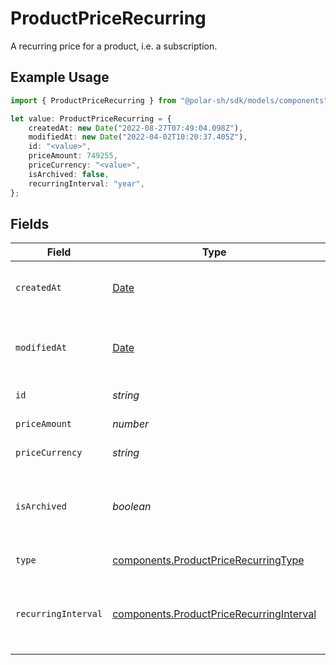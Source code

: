 # ProductPriceRecurring

A recurring price for a product, i.e. a subscription.

## Example Usage

```typescript
import { ProductPriceRecurring } from "@polar-sh/sdk/models/components";

let value: ProductPriceRecurring = {
    createdAt: new Date("2022-08-27T07:49:04.098Z"),
    modifiedAt: new Date("2022-04-02T10:20:37.405Z"),
    id: "<value>",
    priceAmount: 749255,
    priceCurrency: "<value>",
    isArchived: false,
    recurringInterval: "year",
};
```

## Fields

| Field                                                                                                | Type                                                                                                 | Required                                                                                             | Description                                                                                          |
| ---------------------------------------------------------------------------------------------------- | ---------------------------------------------------------------------------------------------------- | ---------------------------------------------------------------------------------------------------- | ---------------------------------------------------------------------------------------------------- |
| `createdAt`                                                                                          | [Date](https://developer.mozilla.org/en-US/docs/Web/JavaScript/Reference/Global_Objects/Date)        | :heavy_check_mark:                                                                                   | Creation timestamp of the object.                                                                    |
| `modifiedAt`                                                                                         | [Date](https://developer.mozilla.org/en-US/docs/Web/JavaScript/Reference/Global_Objects/Date)        | :heavy_check_mark:                                                                                   | Last modification timestamp of the object.                                                           |
| `id`                                                                                                 | *string*                                                                                             | :heavy_check_mark:                                                                                   | The ID of the price.                                                                                 |
| `priceAmount`                                                                                        | *number*                                                                                             | :heavy_check_mark:                                                                                   | The price in cents.                                                                                  |
| `priceCurrency`                                                                                      | *string*                                                                                             | :heavy_check_mark:                                                                                   | The currency.                                                                                        |
| `isArchived`                                                                                         | *boolean*                                                                                            | :heavy_check_mark:                                                                                   | Whether the price is archived and no longer available.                                               |
| `type`                                                                                               | [components.ProductPriceRecurringType](../../models/components/productpricerecurringtype.md)         | :heavy_check_mark:                                                                                   | The type of the price.                                                                               |
| `recurringInterval`                                                                                  | [components.ProductPriceRecurringInterval](../../models/components/productpricerecurringinterval.md) | :heavy_check_mark:                                                                                   | The recurring interval of the price, if type is `recurring`.                                         |